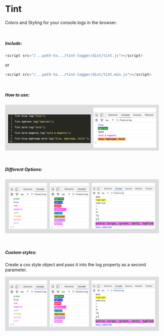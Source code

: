 # **Tint**
Colors and Styling for your console.logs in the browser.


<br/>

##### Include:

```javascript
<script src="/...path-to.../tint-logger/dist/tint.js"></script>
```

or

```javascript
<script src="/...path-to.../tint-logger/dist/tint.min.js"></script>
```

<br/>

##### How to use:

![alt text][exampleScreenshot]

[exampleScreenshot]: https://github.com/erictraub/tint-logger/blob/master/assets/example-screenshot.png?raw=true "Example"

<br/>

##### Different Options: 

![alt text][options]

[options]: https://github.com/erictraub/tint-logger/blob/master/assets/screenshot.png?raw=true "Options"

<br/>

##### Custom styles:

Create a css style object and pass it into the log property as a second parameter.

![alt text][options]

[options]: https://github.com/erictraub/tint-logger/blob/master/assets/custom-styling.png?raw=true "Options"